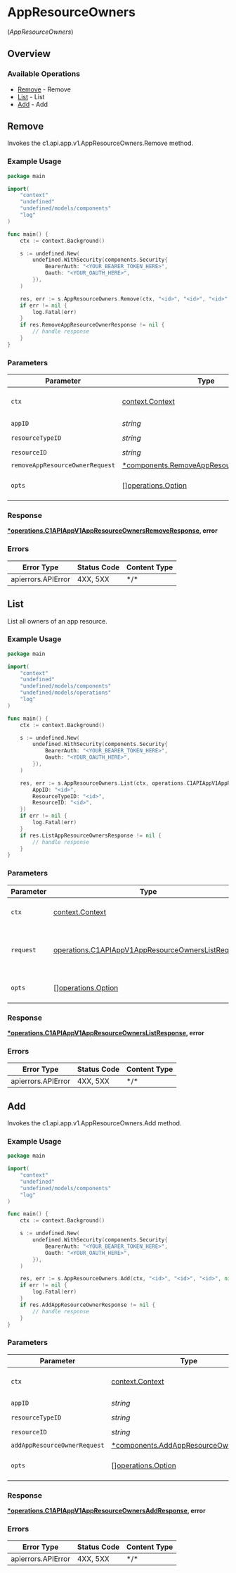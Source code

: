 # AppResourceOwners
(*AppResourceOwners*)

## Overview

### Available Operations

* [Remove](#remove) - Remove
* [List](#list) - List
* [Add](#add) - Add

## Remove

Invokes the c1.api.app.v1.AppResourceOwners.Remove method.

### Example Usage

<!-- UsageSnippet language="go" operationID="c1.api.app.v1.AppResourceOwners.Remove" method="delete" path="/api/v1/apps/{app_id}/resource_types/{resource_type_id}/resource/{resource_id}/owners" -->
```go
package main

import(
	"context"
	"undefined"
	"undefined/models/components"
	"log"
)

func main() {
    ctx := context.Background()

    s := undefined.New(
        undefined.WithSecurity(components.Security{
            BearerAuth: "<YOUR_BEARER_TOKEN_HERE>",
            Oauth: "<YOUR_OAUTH_HERE>",
        }),
    )

    res, err := s.AppResourceOwners.Remove(ctx, "<id>", "<id>", "<id>", nil)
    if err != nil {
        log.Fatal(err)
    }
    if res.RemoveAppResourceOwnerResponse != nil {
        // handle response
    }
}
```

### Parameters

| Parameter                                                                                             | Type                                                                                                  | Required                                                                                              | Description                                                                                           |
| ----------------------------------------------------------------------------------------------------- | ----------------------------------------------------------------------------------------------------- | ----------------------------------------------------------------------------------------------------- | ----------------------------------------------------------------------------------------------------- |
| `ctx`                                                                                                 | [context.Context](https://pkg.go.dev/context#Context)                                                 | :heavy_check_mark:                                                                                    | The context to use for the request.                                                                   |
| `appID`                                                                                               | *string*                                                                                              | :heavy_check_mark:                                                                                    | N/A                                                                                                   |
| `resourceTypeID`                                                                                      | *string*                                                                                              | :heavy_check_mark:                                                                                    | N/A                                                                                                   |
| `resourceID`                                                                                          | *string*                                                                                              | :heavy_check_mark:                                                                                    | N/A                                                                                                   |
| `removeAppResourceOwnerRequest`                                                                       | [*components.RemoveAppResourceOwnerRequest](../../models/components/removeappresourceownerrequest.md) | :heavy_minus_sign:                                                                                    | N/A                                                                                                   |
| `opts`                                                                                                | [][operations.Option](../../models/operations/option.md)                                              | :heavy_minus_sign:                                                                                    | The options for this request.                                                                         |

### Response

**[*operations.C1APIAppV1AppResourceOwnersRemoveResponse](../../models/operations/c1apiappv1appresourceownersremoveresponse.md), error**

### Errors

| Error Type         | Status Code        | Content Type       |
| ------------------ | ------------------ | ------------------ |
| apierrors.APIError | 4XX, 5XX           | \*/\*              |

## List

List all owners of an app resource.

### Example Usage

<!-- UsageSnippet language="go" operationID="c1.api.app.v1.AppResourceOwners.List" method="get" path="/api/v1/apps/{app_id}/resource_types/{resource_type_id}/resource/{resource_id}/owners" -->
```go
package main

import(
	"context"
	"undefined"
	"undefined/models/components"
	"undefined/models/operations"
	"log"
)

func main() {
    ctx := context.Background()

    s := undefined.New(
        undefined.WithSecurity(components.Security{
            BearerAuth: "<YOUR_BEARER_TOKEN_HERE>",
            Oauth: "<YOUR_OAUTH_HERE>",
        }),
    )

    res, err := s.AppResourceOwners.List(ctx, operations.C1APIAppV1AppResourceOwnersListRequest{
        AppID: "<id>",
        ResourceTypeID: "<id>",
        ResourceID: "<id>",
    })
    if err != nil {
        log.Fatal(err)
    }
    if res.ListAppResourceOwnersResponse != nil {
        // handle response
    }
}
```

### Parameters

| Parameter                                                                                                              | Type                                                                                                                   | Required                                                                                                               | Description                                                                                                            |
| ---------------------------------------------------------------------------------------------------------------------- | ---------------------------------------------------------------------------------------------------------------------- | ---------------------------------------------------------------------------------------------------------------------- | ---------------------------------------------------------------------------------------------------------------------- |
| `ctx`                                                                                                                  | [context.Context](https://pkg.go.dev/context#Context)                                                                  | :heavy_check_mark:                                                                                                     | The context to use for the request.                                                                                    |
| `request`                                                                                                              | [operations.C1APIAppV1AppResourceOwnersListRequest](../../models/operations/c1apiappv1appresourceownerslistrequest.md) | :heavy_check_mark:                                                                                                     | The request object to use for the request.                                                                             |
| `opts`                                                                                                                 | [][operations.Option](../../models/operations/option.md)                                                               | :heavy_minus_sign:                                                                                                     | The options for this request.                                                                                          |

### Response

**[*operations.C1APIAppV1AppResourceOwnersListResponse](../../models/operations/c1apiappv1appresourceownerslistresponse.md), error**

### Errors

| Error Type         | Status Code        | Content Type       |
| ------------------ | ------------------ | ------------------ |
| apierrors.APIError | 4XX, 5XX           | \*/\*              |

## Add

Invokes the c1.api.app.v1.AppResourceOwners.Add method.

### Example Usage

<!-- UsageSnippet language="go" operationID="c1.api.app.v1.AppResourceOwners.Add" method="post" path="/api/v1/apps/{app_id}/resource_types/{resource_type_id}/resource/{resource_id}/owners" -->
```go
package main

import(
	"context"
	"undefined"
	"undefined/models/components"
	"log"
)

func main() {
    ctx := context.Background()

    s := undefined.New(
        undefined.WithSecurity(components.Security{
            BearerAuth: "<YOUR_BEARER_TOKEN_HERE>",
            Oauth: "<YOUR_OAUTH_HERE>",
        }),
    )

    res, err := s.AppResourceOwners.Add(ctx, "<id>", "<id>", "<id>", nil)
    if err != nil {
        log.Fatal(err)
    }
    if res.AddAppResourceOwnerResponse != nil {
        // handle response
    }
}
```

### Parameters

| Parameter                                                                                       | Type                                                                                            | Required                                                                                        | Description                                                                                     |
| ----------------------------------------------------------------------------------------------- | ----------------------------------------------------------------------------------------------- | ----------------------------------------------------------------------------------------------- | ----------------------------------------------------------------------------------------------- |
| `ctx`                                                                                           | [context.Context](https://pkg.go.dev/context#Context)                                           | :heavy_check_mark:                                                                              | The context to use for the request.                                                             |
| `appID`                                                                                         | *string*                                                                                        | :heavy_check_mark:                                                                              | N/A                                                                                             |
| `resourceTypeID`                                                                                | *string*                                                                                        | :heavy_check_mark:                                                                              | N/A                                                                                             |
| `resourceID`                                                                                    | *string*                                                                                        | :heavy_check_mark:                                                                              | N/A                                                                                             |
| `addAppResourceOwnerRequest`                                                                    | [*components.AddAppResourceOwnerRequest](../../models/components/addappresourceownerrequest.md) | :heavy_minus_sign:                                                                              | N/A                                                                                             |
| `opts`                                                                                          | [][operations.Option](../../models/operations/option.md)                                        | :heavy_minus_sign:                                                                              | The options for this request.                                                                   |

### Response

**[*operations.C1APIAppV1AppResourceOwnersAddResponse](../../models/operations/c1apiappv1appresourceownersaddresponse.md), error**

### Errors

| Error Type         | Status Code        | Content Type       |
| ------------------ | ------------------ | ------------------ |
| apierrors.APIError | 4XX, 5XX           | \*/\*              |